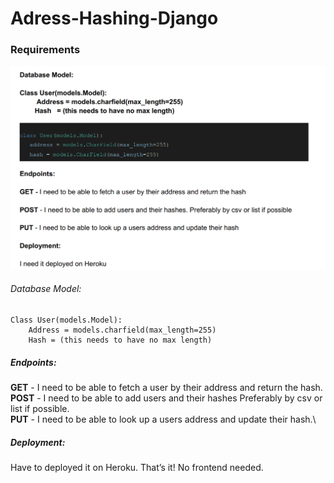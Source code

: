 # Adress-Hashing-Django

### Requirements


![Default Home View](requirements/reqs.png "Requirements")

###### Database Model:
    Class User(models.Model):
        Address = models.charfield(max_length=255)
        Hash = (this needs to have no max length)

##### Endpoints:
**GET** - I need to be able to fetch a user by their address and return the hash.\
**POST** - I need to be able to add users and their hashes Preferably by csv or list if possible.\
**PUT** - I need to be able to look up a users address and update their hash.\

##### Deployment:
Have to deployed it on Heroku. That’s it! No frontend needed.
